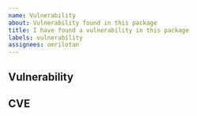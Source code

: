 ```yaml
---
name: Vulnerability
about: Vulnerability found in this package
title: I have found a vulnerability in this package
labels: vulnerability
assignees: omrilotan
---
```


Vulnerability
-------
<!-- Please describe the vulnerability and how to exploit it -->

CVE
-------
<!-- Please enter related CVE if this vulnerability has been reported -->
